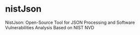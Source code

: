 # nistJson
NistJson: Open-Source Tool for JSON Processing and Software Vulnerabilities Analysis Based on NIST NVD
